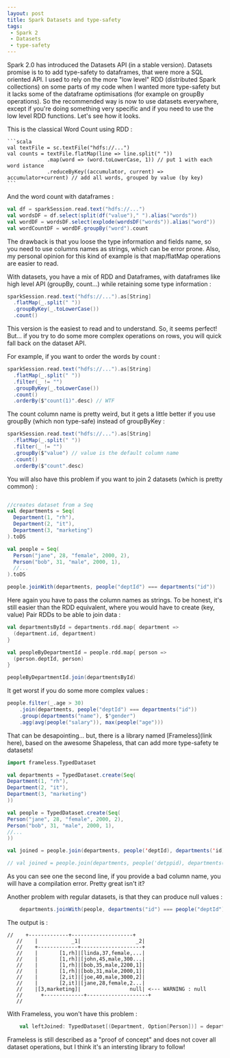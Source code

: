 ```yaml
---
layout: post
title: Spark Datasets and type-safety
tags:
 - Spark 2
 - Datasets
 - type-safety
---
```


Spark 2.0 has introduced the Datasets API (in a stable version). Datasets promise is to to add type-safety to dataframes, that were more a SQL oriented API. I used to rely on the more "low level" RDD (distributed Spark collections) on some parts of my code when I wanted more type-safety but it lacks some of the dataframe optimisations (for example on groupBy operations). So the recommended way is now to use datasets everywhere, except if you're doing something very specific and if you need to use the low level RDD functions. Let's see how it looks.

This is the classical Word Count using RDD :

    ```scala
    val textFile = sc.textFile("hdfs://...")
    val counts = textFile.flatMap(line => line.split(" "))
                 .map(word => (word.toLowerCase, 1)) // put 1 with each word istance
                 .reduceByKey((accumulator, current) => accumulator+current) // add all words, grouped by value (by key)
    ```

And the word count with dataframes :

```scala
val df = sparkSession.read.text("hdfs://...")
val wordsDF = df.select(split(df("value")," ").alias("words"))
val wordDF = wordsDF.select(explode(wordsDF("words")).alias("word"))
val wordCountDF = wordDF.groupBy("word").count
```

The drawback is that you loose the type information and fields name, so you need to use columns names as strings, which can be error prone.
Also, my personal opinion for this kind of example is that map/flatMap operations are easier to read.

With datasets, you have a mix of RDD and Dataframes, with dataframes like high level API (groupBy, count...) while retaining some type information :

```scala
sparkSession.read.text("hdfs://...").as[String]
  .flatMap(_.split(" "))
  .groupByKey(_.toLowerCase())
  .count()
```

This version is the easiest to read and to understand.
So, it seems perfect! But... if you try to do some more complex operations on rows, you will quick fall back on the dataset API.

For example, if you want to order the words by count :

```scala
sparkSession.read.text("hdfs://...").as[String]
  .flatMap(_.split(" "))
  .filter(_ != "")
  .groupByKey(_.toLowerCase())
  .count()
  .orderBy($"count(1)".desc) // WTF
```

The count column name is pretty weird, but it gets a little better if you use groupBy (which non type-safe) instead of groupByKey :

```scala
sparkSession.read.text("hdfs://...").as[String]
  .flatMap(_.split(" "))
  .filter(_ != "")
  .groupBy($"value") // value is the default column name
  .count()
  .orderBy($"count".desc)
```

You will also have this problem if you  want to join 2 datasets (which is pretty common) :

```scala

//creates dataset from a Seq
val departments = Seq(
  Department(1, "rh"),
  Department(2, "it"),
  Department(3, "marketing")
).toDS

val people = Seq(
  Person("jane", 28, "female", 2000, 2),
  Person("bob", 31, "male", 2000, 1),
  //...
).toDS

people.joinWith(departments, people("deptId") === departments("id"))
```

Here again you have to pass the column names as strings.
To be honest, it's still easier than the RDD equivalent, where you would have to create (key, value) Pair RDDs to be able to join data :

```scala
val departmentsById = departments.rdd.map{ department =>
  (department.id, department)
}

val peopleByDepartmentId = people.rdd.map{ person =>
  (person.deptId, person)
}

peopleByDepartmentId.join(departmentsById)
```

It get worst if you do some more complex values :

```scala
people.filter(_.age > 30)
    .join(departments, people("deptId") === departments("id"))
    .group(departments("name"), $"gender")
    .agg(avg(people("salary")), max(people("age")))
```

That can be desapointing... but, there is a library named [Frameless](link here), based on the awesome Shapeless, that can add more type-safety te datasets!



```scala
import frameless.TypedDataset

val departments = TypedDataset.create(Seq(
Department(1, "rh"),
Department(2, "it"),
Department(3, "marketing")
))

val people = TypedDataset.create(Seq(
Person("jane", 28, "female", 2000, 2),
Person("bob", 31, "male", 2000, 1),
//...
))

val joined = people.join(departments, people('deptId), departments('id))

// val joined = people.join(departments, people('detppid), departments('id)) <-- Won't compile as 'detppid symbol is wrong
```

As you can see one the second line, if you provide a bad column name, you will have a compilation error. Pretty great isn't it?


Another problem with regular datasets, is that they can produce null values :

```scala
    departments.joinWith(people, departments("id") === people("deptId"), "left_outer").show
```

The output is :

```
//    +-------------+--------------------+
   //    |           _1|                  _2|
   //    +-------------+--------------------+
   //    |       [1,rh]|[linda,37,female,...|
   //    |       [1,rh]|[john,45,male,300...|
   //    |       [1,rh]|[bob,35,male,2200,1]|
   //    |       [1,rh]|[bob,31,male,2000,1]|
   //    |       [2,it]|[joe,40,male,3000,2]|
   //    |       [2,it]|[jane,28,female,2...|
   //    |[3,marketing]|                null| <--- WARNING : null
   //      +-------------+--------------------+
   //
```

With Frameless, you won't have this problem :

```scala
    val leftJoined: TypedDataset[(Department, Option[Person])] = departments.joinLeft(people, departments('id), people('deptId))
```

Frameless is still described as a "proof of concept" and does not cover all dataset operations, but I think it's an intersting library to follow!
